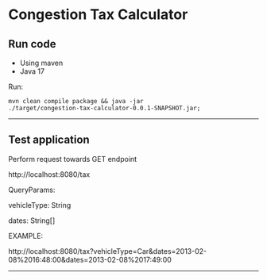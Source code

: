 # Congestion Tax Calculator

## Run code 
* Using maven
* Java 17

Run:

<code>mvn clean compile package && java -jar ./target/congestion-tax-calculator-0.0.1-SNAPSHOT.jar;</code>


*****
## Test application 

Perform request towards GET endpoint

http://localhost:8080/tax


QueryParams:

vehicleType: String

dates: String[]




EXAMPLE:

http://localhost:8080/tax?vehicleType=Car&dates=2013-02-08%2016:48:00&dates=2013-02-08%2017:49:00

*******

